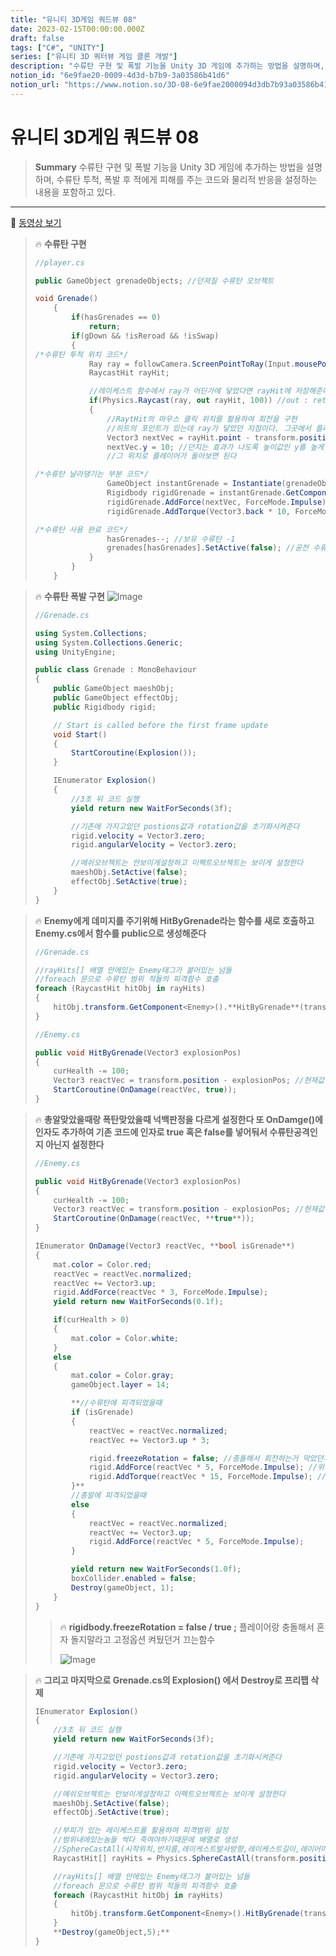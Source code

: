 ```yaml
---
title: "유니티 3D게임 쿼드뷰 08"
date: 2023-02-15T00:00:00.000Z
draft: false
tags: ["C#", "UNITY"]
series: ["유니티 3D 쿼터뷰 게임 클론 개발"]
description: "수류탄 구현 및 폭발 기능을 Unity 3D 게임에 추가하는 방법을 설명하며, 수류탄 투척, 폭발 후 적에게 피해를 주는 코드와 물리적 반응을 설정하는 내용을 포함하고 있다."
notion_id: "6e9fae20-0009-4d3d-b7b9-3a03586b41d6"
notion_url: "https://www.notion.so/3D-08-6e9fae2000094d3db7b93a03586b41d6"
---
```


# 유니티 3D게임 쿼드뷰 08

> **Summary**
> 수류탄 구현 및 폭발 기능을 Unity 3D 게임에 추가하는 방법을 설명하며, 수류탄 투척, 폭발 후 적에게 피해를 주는 코드와 물리적 반응을 설정하는 내용을 포함하고 있다.

---

🎥 [동영상 보기](https://www.youtube.com/watch?v=FyJYWRIq0Ss&list=PLO-mt5Iu5TeYkrBzWKuTCl6IUm_bA6BKy&index=10)

> 🔥 **수류탄 구현**
> ```c#
> //player.cs
>
> public GameObject grenadeObjects; //던져질 수류탄 오브젝트
>
> void Grenade()
>     {
>         if(hasGrenades == 0)
>             return;
>         if(gDown && !isReroad && !isSwap)
>         {
> /*수류탄 투척 위치 코드*/
>             Ray ray = followCamera.ScreenPointToRay(Input.mousePosition); //스크린에서 월드로 Ray를 쏘는 함수
>             RaycastHit rayHit;
>
>             //레이케스트 함수에서 ray가 어딘가에 닿았다면 rayHit에 저장해준다. 이때 저장할때 쓰는 함수가 바로 out
>             if(Physics.Raycast(ray, out rayHit, 100)) //out : return 처럼 반환값을 주어진 변수에 저장하는 키워드
>             {
>                 //RaytHit의 마우스 클릭 위치를 활용하여 회전을 구현
>                 //히트의 포인트가 있는데 ray가 닿았던 지점이다. 그곳에서 플레이어의 위치를 빼면 상대 위치가 나온다
>                 Vector3 nextVec = rayHit.point - transform.position;
>                 nextVec.y = 10; //던지는 효과가 나도록 높이값인 y를 높게 고정한다
>                 //그 위치로 플레이어가 돌아보면 된다
>
> /*수류탄 날라댕기는 부분 코드*/
>                 GameObject instantGrenade = Instantiate(grenadeObjects, transform.position, transform.rotation);
>                 Rigidbody rigidGrenade = instantGrenade.GetComponent<Rigidbody>();
>                 rigidGrenade.AddForce(nextVec, ForceMode.Impulse);
>                 rigidGrenade.AddTorque(Vector3.back * 10, ForceMode.Impulse);
>
> /*수류탄 사용 완료 코드*/
>                 hasGrenades--; //보유 수류탄 -1
>                 grenades[hasGrenades].SetActive(false); //공전 수류탄 수도 hasGrenades값 참조하여 비활성화
>             }
>         }
>     }
> ```
>
>

> 🔥 **수류탄 폭발 구현**
> ![Image](https://prod-files-secure.s3.us-west-2.amazonaws.com/09ccd4d5-876c-4bba-bbdf-cc77a0a11257/5957cf1f-0087-4039-88cc-ee213f82fa02/Untitled.png?X-Amz-Algorithm=AWS4-HMAC-SHA256&X-Amz-Content-Sha256=UNSIGNED-PAYLOAD&X-Amz-Credential=ASIAZI2LB466267ZD7CM%2F20250724%2Fus-west-2%2Fs3%2Faws4_request&X-Amz-Date=20250724T102333Z&X-Amz-Expires=3600&X-Amz-Security-Token=IQoJb3JpZ2luX2VjEAIaCXVzLXdlc3QtMiJHMEUCIAncT6aar%2FZE8ErSh%2B92boM%2B6JbiDw1cuJWhyFlbbNK0AiEAqJ%2BakmnQYzMo%2BERTJknI8s97D9qoGBbkstJYJoXqnd4q%2FwMIKhAAGgw2Mzc0MjMxODM4MDUiDJn8qGs3cRFHqA01WCrcA2BxLlSTrQ67aGgY%2B6oUD2drkWPdqcp5mJJp9eyUAlHS9jExtpbSkSXjelpTc3Lh0tFhN9kMjn9gpwKwP6Vh5dL%2BiF7dBA7294FtoUsBvPk91goYWkh%2B5rVRXwXGPy6Cy%2BsoJHsE3pc%2B1PlFh3xtqELkaI6mEyh5ZFWHDfdpFaSIEOVtppNbpAt0J3ikcuphJzB%2B9gyzObGjwvzxe9rtCPjqyHMy2V%2FLx7oDdBbnJrZpDoGkRBWYHPRhJ02ltOCJkNhTCZxMmiB7uuUplfutAjHzrI5I02W4s09MpeCW6ZOgywXceCKlyNkBMXJkEW60nHaTo73EZCExoJ4PRYyv8X4pYvucH0mz%2BG2Rfn3gGCdq7ltBr3JFxvrWbm9M%2FYSUCOPk0jBMGRVClByoRGQ3KhJ1VtL%2Fg7J6WOvTxvvL%2Ble9wlS0ud9vsgaZDT5Eo8m7zq78NTzZ83O79TGdkdhJmbDDuqneXdm2r%2BpnQjWna53W6sZ9lHEhVdJiCQhgkUJxyvCRgt83f0uDlPf%2BkGA48zV1p0GWqNwyaXa%2BVfQtCycUhNkYHhLDPkkvJ%2B624fZ5EgJM5l94KnCJJXJaY7prpdDnFpVw6kQTs4A%2Fyavb8KuXOuaDAJ0UnlvumXLjMMX2h8QGOqUByiLWABrWV2BZ1e4M9XVa0Z2kL9B0QeJFq3rpBLpKy03wNcgjTCAivXdSPBQNdoPULs90x%2BZrIaxROM0VcL9x8L6juE674hPSX4oqel2Ujv8q6ISvobdNyHj07GwbF5AlSjzoyTfX4KetdFFmmy%2FyXZc69uI4p0CBp%2FCNqbKHqpfzvgPTRda4hD5JVl%2Fu0gNSTvGUxtoWia8lc4na%2FPpYSsdxq7KE&X-Amz-Signature=540c499048beb9dc509e333148af983b26c762e566959b9ffd6faebf4e80925e&X-Amz-SignedHeaders=host&x-amz-checksum-mode=ENABLED&x-id=GetObject)
>
> ```c#
> //Grenade.cs
>
> using System.Collections;
> using System.Collections.Generic;
> using UnityEngine;
>
> public class Grenade : MonoBehaviour
> {
>     public GameObject maeshObj;
>     public GameObject effectObj;
>     public Rigidbody rigid;
>
>     // Start is called before the first frame update
>     void Start()
>     {
>         StartCoroutine(Explosion());
>     }
>
>     IEnumerator Explosion()
>     {
>         //3초 뒤 코드 실행
>         yield return new WaitForSeconds(3f);
>
>         //기존에 가지고있던 postions값과 rotation값을 초기화시켜준다
>         rigid.velocity = Vector3.zero;
>         rigid.angularVelocity = Vector3.zero;
>
>         //메쉬오브젝트는 안보이게설정하고 이펙트오브젝트는 보이게 설정한다
>         maeshObj.SetActive(false);
>         effectObj.SetActive(true);
>     }
> }
> ```
>
>

> 🔥 **Enemy에게 데미지를 주기위해 HitByGrenade라는 함수를 새로 호출하고 Enemy.cs에서 함수를 public으로 생성해준다**
> ```c#
> //Grenade.cs
>
> //rayHits[] 배열 안에있는 Enemy태그가 붙어있는 넘들
> //foreach 문으로 수류탄 범위 적들의 피격함수 호출
> foreach (RaycastHit hitObj in rayHits)
> {
>     hitObj.transform.GetComponent<Enemy>().**HitByGrenade**(transform.position);
> }
> ```
>
> ```c#
> //Enemy.cs
>
> public void HitByGrenade(Vector3 explosionPos)
> {
>     curHealth -= 100;
>     Vector3 reactVec = transform.position - explosionPos; //현재값에서 폭발범위 위치값을 뺴줌
>     StartCoroutine(OnDamage(reactVec, true));
> }
> ```
>
>

> 🔥 **총알맞았을때랑 폭탄맞았을때 넉백판정을 다르게 설정한다
또 OnDamge()에 인자도 추가하여 기존 코드에 인자로 true 혹은 false를 넣어둬서 수류탄공격인지 아닌지 설정한다**
> ```c#
> //Enemy.cs
>
> public void HitByGrenade(Vector3 explosionPos)
> {
>     curHealth -= 100;
>     Vector3 reactVec = transform.position - explosionPos; //현재값에서 폭발범위 위치값을 뺴줌
>     StartCoroutine(OnDamage(reactVec, **true**));
> }
>
> IEnumerator OnDamage(Vector3 reactVec, **bool isGrenade**)
> {
>     mat.color = Color.red;
>     reactVec = reactVec.normalized;
>     reactVec += Vector3.up;
>     rigid.AddForce(reactVec * 3, ForceMode.Impulse);
>     yield return new WaitForSeconds(0.1f);
>
>     if(curHealth > 0)
>     {
>         mat.color = Color.white;
>     }
>     else
>     {
>         mat.color = Color.gray;
>         gameObject.layer = 14;
>
>         **//수류탄에 피격되었을때
>         if (isGrenade)
>         {
>             reactVec = reactVec.normalized;
>             reactVec += Vector3.up * 3;
>
>             rigid.freezeRotation = false; //충돌해서 회전하는거 막았던거 해제
>             rigid.AddForce(reactVec * 5, ForceMode.Impulse); //위치값 이동
>             rigid.AddTorque(reactVec * 15, ForceMode.Impulse); //회전값
>         }**
>         //총알에 피격되었을때
>         else
>         {
>             reactVec = reactVec.normalized;
>             reactVec += Vector3.up;
>             rigid.AddForce(reactVec * 5, ForceMode.Impulse);
>         }
>
>         yield return new WaitForSeconds(1.0f);
>         boxCollider.enabled = false;
>         Destroy(gameObject, 1);
>     }
> }
> ```
>
> > 🔥 **rigidbody.**freezeRotation** = false / true ;**
> > 플레이어랑 충돌해서 혼자 돌지말라고 고정옵션 켜뒀던거 끄는함수
> >
> > ![Image](https://prod-files-secure.s3.us-west-2.amazonaws.com/09ccd4d5-876c-4bba-bbdf-cc77a0a11257/397f2557-d345-48bd-83af-e6a111a050aa/Untitled.png?X-Amz-Algorithm=AWS4-HMAC-SHA256&X-Amz-Content-Sha256=UNSIGNED-PAYLOAD&X-Amz-Credential=ASIAZI2LB4664UMVKXK6%2F20250724%2Fus-west-2%2Fs3%2Faws4_request&X-Amz-Date=20250724T102335Z&X-Amz-Expires=3600&X-Amz-Security-Token=IQoJb3JpZ2luX2VjEAIaCXVzLXdlc3QtMiJGMEQCIGdH0OG0%2FJWsI9s6X8dX2RNpnFlhpo3byE2gYiqTsqWDAiAlvmCq5F0aixyMMz1lbfWkJvyDilzj1oT5cht%2BGjFtPSr%2FAwgqEAAaDDYzNzQyMzE4MzgwNSIMdrTqVCgAZ5BavYvwKtwDmXjb%2BTtr5nNU73dI22DqRIXe9qqrErT9kZGCMbhaa6bNHdiHwSvXk7JuTTMxJgtOtbdmu%2Btu%2BOzyZVxcgrsSFk2CZrBSb5Gdjb4xC%2FV4oWactYTJpUSTz6c5SYJtKvu9484%2FY8sS2or5wgScP2rdxwZg1%2BXVhUXiuhrwkVzJsGRfTPNYw%2BBSw0By7lzaBEawDcBOQn%2FKrqzJ0ou%2FuOluoRl%2BZxdInUZzAE1Jh4P8vL4xNy49rbbACszeghzPLN7Xvzc7sXJUT%2BvfYyLcMOPh7GE8JespiFnG4OThBnXA%2ForNHd31ckeX%2Bl3zp8wRgoaTMkmx9%2BZaqBrG5x3OaKv1CMY5RGBCunVXDHm85YCbw56URN1mOqpcvNfyLLaLjspBSPjFijDUQ03R0TPgu9A0uh67YEt0SyuxIPBwuRISUt1Bt%2F8tNlTlulZra9qB%2FGs4p2Yi6PKpUheRYMv0JIR4HBuuS%2BjEyoTHB3YWkPXJDSA9SP4VbcLxR7TWEmbuuxap9JAyKwboFQjI1QTD6a%2FL5zZXWuDxrN1nhCMNJXA8sJGaPGhCTWgGUFpCTfc9YBQENaOxcjB05e22UGIjFtuIiE0GIPN9LCNIaO99kWjcuyyVyBkkWgerFGDpHiswmfaHxAY6pgFcKqo9oySJb6sBZmZ39dIJGhZaCy77P8%2FCq9SNAle6Zml1fs2gROLo6QgEUxSdgn3PkSNFghTQQro9Ayea6CKd7ODd1GWBvPeu3uVUlPo4Hd6IScc2CR8a6rV1QLVFR9iDncvHZ%2FBtyNAHSjoSzEYWu1XNu4R%2FIl2tPQII6tfLP4o2Duiw0MFoSTiI977Fzrqvgag7nDGmgVFF%2Ft%2FP0FJyHTh59hhU&X-Amz-Signature=8def5a06942779ad3cd74e6242cd2348627bbb9a8bfd660362087c036e2d786c&X-Amz-SignedHeaders=host&x-amz-checksum-mode=ENABLED&x-id=GetObject)
> >
> >
>
>

> 🔥 **그리고 마지막으로 Grenade.cs의 Explosion() 에서 Destroy로 프리팹 삭제**
> ```c#
> IEnumerator Explosion()
> {
>     //3초 뒤 코드 실행
>     yield return new WaitForSeconds(3f);
>
>     //기존에 가지고있던 postions값과 rotation값을 초기화시켜준다
>     rigid.velocity = Vector3.zero;
>     rigid.angularVelocity = Vector3.zero;
>
>     //메쉬오브젝트는 안보이게설정하고 이펙트오브젝트는 보이게 설정한다
>     maeshObj.SetActive(false);
>     effectObj.SetActive(true);
>
>     //부피가 있는 레이케스트를 활용하여 피격범위 설정
>     //범위내에있는놈들 싹다 죽여야하기때문에 배열로 생성
>     //SphereCastAll(시작위치,반지름,레이케스트발사방향,레이케스트길이,레이어마스크) 구체모양의 레이캐스팅
>     RaycastHit[] rayHits = Physics.SphereCastAll(transform.position, 15,Vector3.up,0,LayerMask.GetMask("Enemy"));
>
>     //rayHits[] 배열 안에있는 Enemy태그가 붙어있는 넘들
>     //foreach 문으로 수류탄 범위 적들의 피격함수 호출
>     foreach (RaycastHit hitObj in rayHits)
>     {
>         hitObj.transform.GetComponent<Enemy>().HitByGrenade(transform.position);
>     }
>     **Destroy(gameObject,5);**
> }
> ```
>
>


